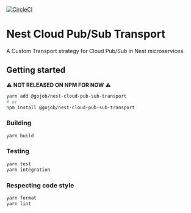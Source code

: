 [![CircleCI](https://circleci.com/gh/gojob-1337/nest-cloud-pub-sub-transport.svg?style=svg)](https://circleci.com/gh/gojob-1337/nest-cloud-pub-sub-transport)

# Nest Cloud Pub/Sub Transport

A Custom Transport strategy for Cloud Pub/Sub in Nest microservices.

## Getting started

:warning: **NOT RELEASED ON NPM FOR NOW** :warning:

```bash
yarn add @gojob/nest-cloud-pub-sub-transport
# or
npm install @gojob/nest-cloud-pub-sub-transport
```

### Building

```bash
yarn build
```

### Testing

```bash
yarn test
yarn integration
```

### Respecting code style

```bash
yarn format
yarn lint
```
